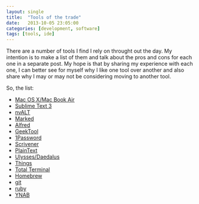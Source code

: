 ```yaml
---
layout: single
title:  "Tools of the trade"
date:   2013-10-05 23:05:00
categories: [development, software]
tags: [tools, ide]
---
```

There are a number of tools I find I rely on throught out the day. My intention is to make a list of them and talk about the pros and cons for each one in a separate post. My hope is that by sharing my experience with each one, I can better see for myself why I like one tool over another and also share why I may or may not be considering moving to another tool.

So, the list:

* [Mac OS X/Mac Book Air][osx]
* [Sublime Text 3][sublime]
* [nvALT][nvalt]
* [Marked][marked]
* [Alfred][alfred]
* [GeekTool][geek]
* [1Password][pass]
* [Scrivener][scriv]
* [PlainText][text]
* [Ulysses/Daedalus][ulysses]
* [Things][things]
* [Total Terminal][total]
* [Homebrew][brew]
* [git][git]
* [ruby][ruby]
* [YNAB][ynab]

[geek]: http://projects.tynsoe.org/en/geektool/
[ulysses]: http://www.ulyssesapp.com/
[osx]: http://www.apple.com/osx/
[sublime]: http://www.sublimetext.com/
[nvalt]: http://brettterpstra.com/projects/nvalt/
[alfred]: http://www.alfredapp.com/
[pass]: https://agilebits.com/onepassword
[scriv]: http://www.literatureandlatte.com/scrivener.php
[text]: http://www.hogbaysoftware.com/products/plaintext
[things]: http://culturedcode.com/things/
[total]: http://totalterminal.binaryage.com/
[brew]: http://brew.sh/
[git]: http://git-scm.com/
[ruby]: https://www.ruby-lang.org/en/
[ynab]: http://www.youneedabudget.com/
[marked]: http://markedapp.com/
